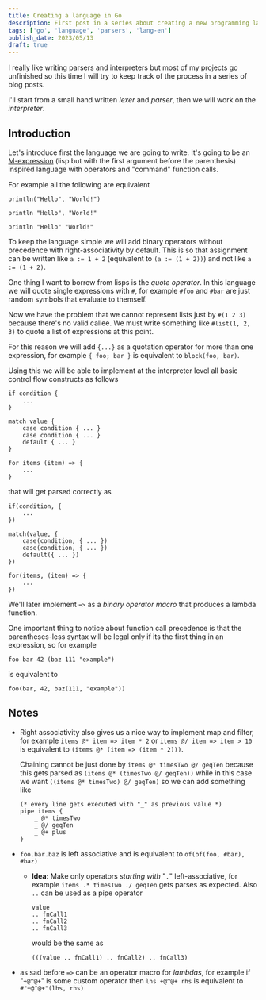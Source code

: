 ```yaml
---
title: Creating a language in Go
description: First post in a series about creating a new programming language from scratch in Go
tags: ['go', 'language', 'parsers', 'lang-en']
publish_date: 2023/05/13
draft: true
---
```


I really like writing parsers and interpreters but most of my projects go unfinished so this time I will try to keep track of the process in a series of blog posts.

I'll start from a small hand written _lexer_ and _parser_, then we will work on the _interpreter_.

## Introduction

Let's introduce first the language we are going to write. It's going to be an [M-expression](https://en.wikipedia.org/wiki/M-expression) (lisp but with the first argument before the parenthesis) inspired language with operators and "command" function calls.

For example all the following are equivalent

```
println("Hello", "World!")

println "Hello", "World!"

println "Hello" "World!"
```

To keep the language simple we will add binary operators without precedence with right-associativity by default. This is so that assignment can be written like `a := 1 + 2` (equivalent to `(a := (1 + 2))`) and not like `a := (1 + 2)`.

One thing I want to borrow from lisps is the _quote operator_. In this language we will quote single expressions with `#`, for example `#foo` and `#bar` are just random symbols that evaluate to themself.

Now we have the problem that we cannot represent lists just by `#(1 2 3)` because there's no valid callee. We must write something like `#list(1, 2, 3)` to quote a list of expressions at this point.

For this reason we will add `{...}` as a quotation operator for more than one expression, for example `{ foo; bar }` is equivalent to `block(foo, bar)`.

Using this we will be able to implement at the interpreter level all basic control flow constructs as follows

```
if condition {
    ...
}

match value {
    case condition { ... }
    case condition { ... }
    default { ... }
}

for items (item) => {
    ...
}
```

that will get parsed correctly as

```
if(condition, {
    ...
})

match(value, {
    case(condition, { ... })
    case(condition, { ... })
    default({ ... })
})

for(items, (item) => {
    ...
})
```

We'll later implement `=>` as a _binary operator macro_ that produces a lambda function.

One important thing to notice about function call precedence is that the parentheses-less syntax will be legal only if its the first thing in an expression, so for example

```
foo bar 42 (baz 111 "example")
```

is equivalent to

```
foo(bar, 42, baz(111, "example"))
```

## Notes

- Right associativity also gives us a nice way to implement map and filter, for example `items @* item => item * 2` or `items @/ item => item > 10` is equivalent to `(items @* (item => (item * 2)))`.

    Chaining cannot be just done by `items @* timesTwo @/ geqTen` because this gets parsed as `(items @* (timesTwo @/ geqTen))` while in this case we want `((items @* timesTwo) @/ geqTen)` so we can add something like

    ```
    (* every line gets executed with "_" as previous value *)
    pipe items {
        _ @* timesTwo
        _ @/ geqTen
        _ @+ plus
    }
    ```

- `foo.bar.baz` is left associative and is equivalent to `of(of(foo, #bar), #baz)`
    - **Idea:** Make only operators _starting with_ "`.`" left-associative, for example `items .* timesTwo ./ geqTen` gets parses as expected. Also `..` can be used as a pipe operator

        ```
        value
        .. fnCall1
        .. fnCall2
        .. fnCall3
        ```

        would be the same as

        ```
        (((value .. fnCall1) .. fnCall2) .. fnCall3)
        ```

- as sad before `=>` can be an operator macro for _lambdas_, for example if "`+@^@+`" is some custom operator then `lhs +@^@+ rhs` is equivalent to `#"+@^@+"(lhs, rhs)`
